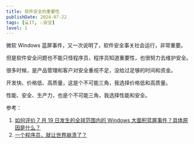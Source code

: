 ```yaml
---
title: 软件安全的重要性
publishDate: 2024-07-22
tags: [💻IT, 💥安全]
level: 1
---
```


微软 Windows 蓝屏事件，又一次说明了，软件安全事关社会运行，非常重要。

但是软件安全问题也不能只怪程序员，程序员知道重要性，也很努力去维护安全。

很多时候，是产品管理和客户对安全重视不足，没给过足够的时间和资金。

开发快、价格低、高质量，这是个不可能三角，我选择价格低和高质量。

性能、安全、生产力，也是个不可能三角，我选择性能和安全。

参考：
1. [如何评价 7 月 19 日发生的全球范围内的 Windows 大面积蓝屏事件？具体原因是什么？](https://www.zhihu.com/question/662013977)
2. [一个程序员，就让世界崩溃了？](https://www.bilibili.com/video/BV1Zf421q78w/)
